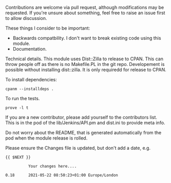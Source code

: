 Contributions are welcome via pull request, although modifications may be
requested.  If you're unsure about something, feel free to raise an issue first
to allow discussion.

These things I consider to be important:

* Backwards compatbility.  I don't want to break existing code using this
  module.
* Documentation.

Technical details.  This module uses Dist::Zilla to release to CPAN.  This can
throw people off as there is no Makefile.PL in the git repo.  Developement is
possible without installing dist::zilla.  It is only requiredd for release to
CPAN.

To install dependencies:

    cpanm --installdeps .

To run the tests.

    prove -l t
   
If you are a new contributor, please add yourself to the contributors list.
This is in the pod of the lib/Jenkins/API.pm and dist.ini to provide meta info.

Do not worry about the README, that is generated automatically from the pod
when the module release is rolled.

Please ensure the Changes file is updated, but don't add a date, e.g.

    {{ $NEXT }}

              Your changes here....

    0.18      2021-05-22 08:50:23+01:00 Europe/London

